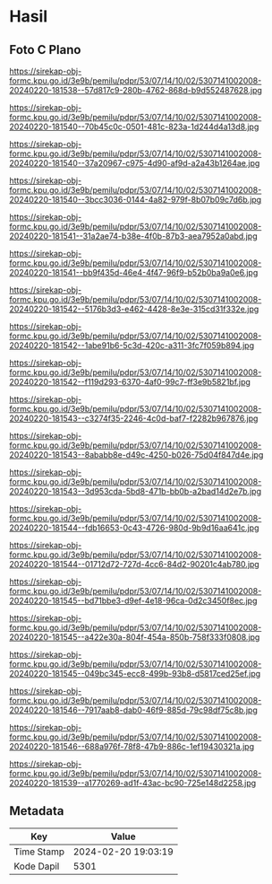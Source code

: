# Hasil

## Foto C Plano

https://sirekap-obj-formc.kpu.go.id/3e9b/pemilu/pdpr/53/07/14/10/02/5307141002008-20240220-181538--57d817c9-280b-4762-868d-b9d552487628.jpg

https://sirekap-obj-formc.kpu.go.id/3e9b/pemilu/pdpr/53/07/14/10/02/5307141002008-20240220-181540--70b45c0c-0501-481c-823a-1d244d4a13d8.jpg

https://sirekap-obj-formc.kpu.go.id/3e9b/pemilu/pdpr/53/07/14/10/02/5307141002008-20240220-181540--37a20967-c975-4d90-af9d-a2a43b1264ae.jpg

https://sirekap-obj-formc.kpu.go.id/3e9b/pemilu/pdpr/53/07/14/10/02/5307141002008-20240220-181540--3bcc3036-0144-4a82-979f-8b07b09c7d6b.jpg

https://sirekap-obj-formc.kpu.go.id/3e9b/pemilu/pdpr/53/07/14/10/02/5307141002008-20240220-181541--31a2ae74-b38e-4f0b-87b3-aea7952a0abd.jpg

https://sirekap-obj-formc.kpu.go.id/3e9b/pemilu/pdpr/53/07/14/10/02/5307141002008-20240220-181541--bb9f435d-46e4-4f47-96f9-b52b0ba9a0e6.jpg

https://sirekap-obj-formc.kpu.go.id/3e9b/pemilu/pdpr/53/07/14/10/02/5307141002008-20240220-181542--5176b3d3-e462-4428-8e3e-315cd31f332e.jpg

https://sirekap-obj-formc.kpu.go.id/3e9b/pemilu/pdpr/53/07/14/10/02/5307141002008-20240220-181542--1abe91b6-5c3d-420c-a311-3fc7f059b894.jpg

https://sirekap-obj-formc.kpu.go.id/3e9b/pemilu/pdpr/53/07/14/10/02/5307141002008-20240220-181542--f119d293-6370-4af0-99c7-ff3e9b5821bf.jpg

https://sirekap-obj-formc.kpu.go.id/3e9b/pemilu/pdpr/53/07/14/10/02/5307141002008-20240220-181543--c3274f35-2246-4c0d-baf7-f2282b967876.jpg

https://sirekap-obj-formc.kpu.go.id/3e9b/pemilu/pdpr/53/07/14/10/02/5307141002008-20240220-181543--8ababb8e-d49c-4250-b026-75d04f847d4e.jpg

https://sirekap-obj-formc.kpu.go.id/3e9b/pemilu/pdpr/53/07/14/10/02/5307141002008-20240220-181543--3d953cda-5bd8-471b-bb0b-a2bad14d2e7b.jpg

https://sirekap-obj-formc.kpu.go.id/3e9b/pemilu/pdpr/53/07/14/10/02/5307141002008-20240220-181544--fdb16653-0c43-4726-980d-9b9d16aa641c.jpg

https://sirekap-obj-formc.kpu.go.id/3e9b/pemilu/pdpr/53/07/14/10/02/5307141002008-20240220-181544--01712d72-727d-4cc6-84d2-90201c4ab780.jpg

https://sirekap-obj-formc.kpu.go.id/3e9b/pemilu/pdpr/53/07/14/10/02/5307141002008-20240220-181545--bd71bbe3-d9ef-4e18-96ca-0d2c3450f8ec.jpg

https://sirekap-obj-formc.kpu.go.id/3e9b/pemilu/pdpr/53/07/14/10/02/5307141002008-20240220-181545--a422e30a-804f-454a-850b-758f333f0808.jpg

https://sirekap-obj-formc.kpu.go.id/3e9b/pemilu/pdpr/53/07/14/10/02/5307141002008-20240220-181545--049bc345-ecc8-499b-93b8-d5817ced25ef.jpg

https://sirekap-obj-formc.kpu.go.id/3e9b/pemilu/pdpr/53/07/14/10/02/5307141002008-20240220-181546--7917aab8-dab0-46f9-885d-79c98df75c8b.jpg

https://sirekap-obj-formc.kpu.go.id/3e9b/pemilu/pdpr/53/07/14/10/02/5307141002008-20240220-181546--688a976f-78f8-47b9-886c-1ef19430321a.jpg

https://sirekap-obj-formc.kpu.go.id/3e9b/pemilu/pdpr/53/07/14/10/02/5307141002008-20240220-181539--a1770269-ad1f-43ac-bc90-725e148d2258.jpg


## Metadata

| Key        | Value               |
| ---------- | ------------------- |
| Time Stamp | 2024-02-20 19:03:19 |
| Kode Dapil | 5301                |



